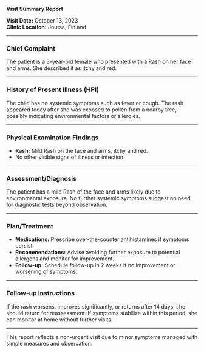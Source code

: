 

**Visit Summary Report**

**Visit Date:** October 13, 2023  
**Clinic Location:** Joutsa, Finland  

---

### **Chief Complaint**
The patient is a 3-year-old female who presented with a Rash on her face and arms. She described it as itchy and red.

---

### **History of Present Illness (HPI)**
The child has no systemic symptoms such as fever or cough. The rash appeared today after she was exposed to pollen from a nearby tree, possibly indicating environmental factors or allergies.

---

### **Physical Examination Findings**
- **Rash:** Mild Rash on the face and arms, itchy and red.
- No other visible signs of illness or infection.

---

### **Assessment/Diagnosis**
The patient has a mild Rash of the face and arms likely due to environmental exposure. No further systemic symptoms suggest no need for diagnostic tests beyond observation.

---

### **Plan/Treatment**
- **Medications:** Prescribe over-the-counter antihistamines if symptoms persist.
- **Recommendations:** Advise avoiding further exposure to potential allergens and monitor for improvement.
- **Follow-up:** Schedule follow-up in 2 weeks if no improvement or worsening of symptoms.

---

### **Follow-up Instructions**
If the rash worsens, improves significantly, or returns after 14 days, she should return for reassessment. If symptoms stabilize within this period, she can monitor at home without further visits.

---

This report reflects a non-urgent visit due to minor symptoms managed with simple measures and observation.